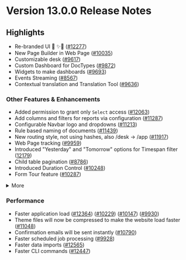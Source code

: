 # Version 13.0.0 Release Notes

## Highlights

- Re-branded UI 💎 ✨🎊 ([#12277](https://github.com/mrinimitable/itds/pull/12277))
- New Page Builder in Web Page ([#10035](https://github.com/mrinimitable/itds/pull/10035))
- Customizable desk ([#9617](https://github.com/mrinimitable/itds/pull/9617))
- Custom Dashboard for DocTypes ([#9872](https://github.com/mrinimitable/itds/pull/9872))
- Widgets to make dashboards ([#9693](https://github.com/mrinimitable/itds/pull/9693))
- Events Streaming ([#8567](https://github.com/mrinimitable/itds/pull/8567))
- Contextual translation and Translation Tool ([#9636](https://github.com/mrinimitable/itds/pull/9636))

### Other Features & Enhancements

- Added permission to grant only `Select` access ([#12063](https://github.com/mrinimitable/itds/pull/12063))
- Add columns and filters for reports via configuration ([#11287](https://github.com/mrinimitable/itds/pull/11287))
- Configurable Navbar logo and dropdowns ([#11213](https://github.com/mrinimitable/itds/pull/11213))
- Rule based naming of documents ([#11439](https://github.com/mrinimitable/itds/pull/11439))
- New routing style, not using hashes, also /desk -> /app ([#11917](https://github.com/mrinimitable/itds/pull/11917))
- Web Page tracking ([#9959](https://github.com/mrinimitable/itds/pull/9959))
- Introduced "Yesterday" and "Tomorrow" options for Timespan filter ([12179](https://github.com/mrinimitable/itds/pull/12179))
- Child table pagination ([#8786](https://github.com/mrinimitable/itds/pull/8786))
- Introduced Duration Control ([#10248](https://github.com/mrinimitable/itds/pull/10248))
- Form Tour feature ([#10287](https://github.com/mrinimitable/itds/pull/10287))
<details>
<summary>More</summary>

- Introduced Map View ([#11202](https://github.com/mrinimitable/itds/pull/11202))
- Custom JS & CSS support in Web Form ([#9121](https://github.com/mrinimitable/itds/pull/9121)) ([#9610](https://github.com/mrinimitable/itds/pull/9610))
- Ability to attach photo from webcam ([#12160](https://github.com/mrinimitable/itds/pull/12160))
- Added a System Console to help in debugging ([#11306](https://github.com/mrinimitable/itds/pull/11306))
- Introduced System Settings to automatically delete old Prepared Reports ([#9751](https://github.com/mrinimitable/itds/pull/9751))
- "Mandatory Depends On" and "Read Only Depends On" option for document fields ([#8820](https://github.com/mrinimitable/itds/pull/8820))
- Added 2FA for LDAP users ([#10001](https://github.com/mrinimitable/itds/pull/10001))
- Introduced Help Article Feedback system ([#10260](https://github.com/mrinimitable/itds/pull/10260))
- Introduced Razorpay client ([#11418](https://github.com/mrinimitable/itds/pull/11418))
- Rate Limiting ([#10310](https://github.com/mrinimitable/itds/pull/10310))
- Introduced Log Settings ([#11699](https://github.com/mrinimitable/itds/pull/11699))
- Enhancements in notifications ([#11398](https://github.com/mrinimitable/itds/pull/11398)) ([#11409](https://github.com/mrinimitable/itds/pull/11409))
- Added a field-level permission check for report data ([12163](https://github.com/mrinimitable/itds/pull/12163))
- Ability to cancel all linked document with a single click ([#8905](https://github.com/mrinimitable/itds/pull/8905))
- Made checkboxes navigable via tab key ([#11030](https://github.com/mrinimitable/itds/pull/11030))
- Renamed "Custom Script" to "Client Script" ([#12324](https://github.com/mrinimitable/itds/pull/12324))

</details>

### Performance

- Faster application load ([#12364](https://github.com/mrinimitable/itds/pull/12364)) ([#10229](https://github.com/mrinimitable/itds/pull/10229)) ([#10147](https://github.com/mrinimitable/itds/pull/10147)) ([#9930](https://github.com/mrinimitable/itds/pull/9930))
- Theme files will now be compressed to make the website load faster ([#11048](https://github.com/mrinimitable/itds/pull/11048))
- Confirmation emails will be sent instantly ([#10790](https://github.com/mrinimitable/itds/pull/10790))
- Faster scheduled job processing ([#9928](https://github.com/mrinimitable/itds/pull/9928))
- Faster data imports ([#12565](https://github.com/mrinimitable/itds/pull/12565))
- Faster CLI commands ([#12447](https://github.com/mrinimitable/itds/pull/12447))
